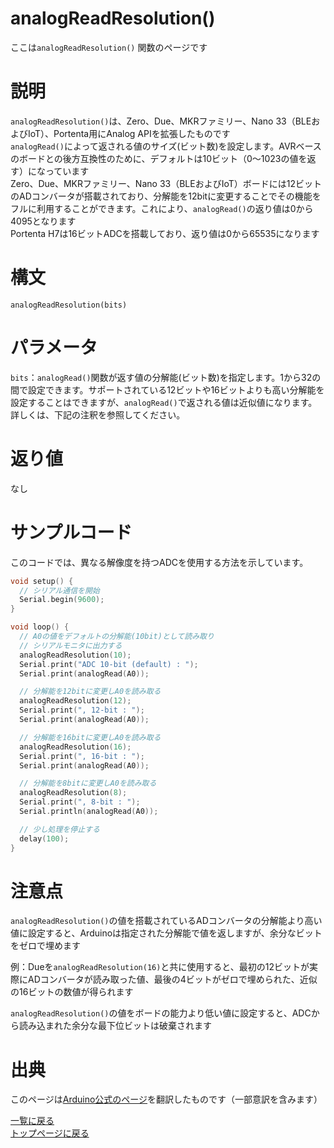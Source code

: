 # analogReadResolution()

ここは`analogReadResolution()` 関数のページです

# 説明

`analogReadResolution()`は、Zero、Due、MKRファミリー、Nano 33（BLEおよびIoT）、Portenta用にAnalog APIを拡張したものです  
`analogRead()`によって返される値のサイズ(ビット数)を設定します。AVRベースのボードとの後方互換性のために、デフォルトは10ビット（0〜1023の値を返す）になっています  
Zero、Due、MKRファミリー、Nano 33（BLEおよびIoT）ボードには12ビットのADコンバータが搭載されており、分解能を12bitに変更することでその機能をフルに利用することができます。これにより、`analogRead()`の返り値は0から4095となります  
Portenta H7は16ビットADCを搭載しており、返り値は0から65535になります

# 構文

`analogReadResolution(bits)`

# パラメータ

`bits`：`analogRead()`関数が返す値の分解能(ビット数)を指定します。1から32の間で設定できます。サポートされている12ビットや16ビットよりも高い分解能を設定することはできますが、`analogRead()`で返される値は近似値になります。詳しくは、下記の注釈を参照してください。

# 返り値

なし

# サンプルコード

このコードでは、異なる解像度を持つADCを使用する方法を示しています。

```cpp
void setup() {
  // シリアル通信を開始
  Serial.begin(9600);
}

void loop() {
  // A0の値をデフォルトの分解能(10bit)として読み取り
  // シリアルモニタに出力する
  analogReadResolution(10);
  Serial.print("ADC 10-bit (default) : ");
  Serial.print(analogRead(A0));

  // 分解能を12bitに変更しA0を読み取る
  analogReadResolution(12);
  Serial.print(", 12-bit : ");
  Serial.print(analogRead(A0));

  // 分解能を16bitに変更しA0を読み取る
  analogReadResolution(16);
  Serial.print(", 16-bit : ");
  Serial.print(analogRead(A0));

  // 分解能を8bitに変更しA0を読み取る
  analogReadResolution(8);
  Serial.print(", 8-bit : ");
  Serial.println(analogRead(A0));

  // 少し処理を停止する
  delay(100);
}
```

# 注意点

`analogReadResolution()`の値を搭載されているADコンバータの分解能より高い値に設定すると、Arduinoは指定された分解能で値を返しますが、余分なビットをゼロで埋めます

例：Dueを`analogReadResolution(16)`と共に使用すると、最初の12ビットが実際にADコンバータが読み取った値、最後の4ビットがゼロで埋められた、近似の16ビットの数値が得られます

`analogReadResolution()`の値をボードの能力より低い値に設定すると、ADCから読み込まれた余分な最下位ビットは破棄されます

# 出典

このページは[Arduino公式のページ](https://www.arduino.cc/reference/en/language/functions/zero-due-mkr-family/analogreadresolution/)を翻訳したものです（一部意訳を含みます）

[一覧に戻る](http://pages.nchlab.net/Arduino/ref/)  
[トップページに戻る](http://pages.nchlab.net/)
